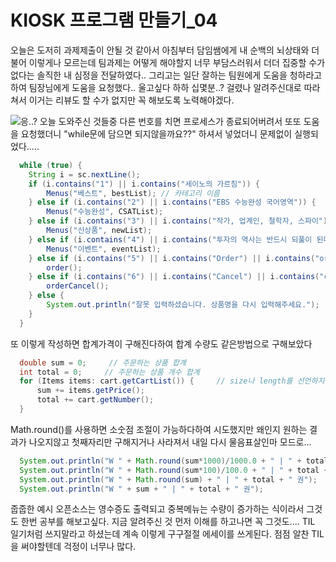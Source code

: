 # KIOSK 프로그램 만들기_04

오늘은 도저히 과제제출이 안될 것 같아서 아침부터 담임쌤에게 내 순백의 뇌상태와 더불어 이렇게나 모르는데 팀과제는 어떻게 해야할지 너무 부담스러워서 더더 집중할 수가 없다는 솔직한 내 심정을 전달하였다.. 그리고는 일단 잘하는 팀원에게 도움을 청하라고 하여 팀장님에게 도움을 요청했다.. 울고싶다 하하
십몇분..? 걸렸나 알려주신대로 따라쳐서 이거는 리뷰도 할 수가 없지만 꼭 해보도록 노력해야겠다.

![응..?](/assets/%EC%99%9C.PNG)
오늘 도와주신 것들중 다른 번호를 치면 프로세스가 종료되어버려서 또또 도움을 요청했더니
"while문에 담으면 되지않을까요??" 하셔서 넣었더니 문제없이 실행되었다.....

```java
  while (true) {
    String i = sc.nextLine();
    if (i.contains("1") || i.contains("세이노의 가르침")) {
        Menus("베스트", bestList); // 카테고리 이름
    } else if (i.contains("2") || i.contains("EBS 수능완성 국어영역")) {
        Menus("수능완성", CSATList);
    } else if (i.contains("3") || i.contains("작가, 업계인, 철학자, 스파이")) {
        Menus("신상품", newList);
    } else if (i.contains("4") || i.contains("투자의 역사는 반드시 되풀이 된다")) {
        Menus("이벤트", eventList);
    } else if (i.contains("5") || i.contains("Order") || i.contains("order")) {
        order();
    } else if (i.contains("6") || i.contains("Cancel") || i.contains("cancel")) {
        orderCancel();
    } else {
        System.out.println("잘못 입력하셨습니다. 상품명을 다시 입력해주세요.");
    }
  }
```

또 이렇게 작성하면 합계가격이 구해진다하여 합계 수량도 같은방법으로 구해보았다

```java
  double sum = 0;     // 주문하는 상품 합계
  int total = 0;     // 주문하는 상품 개수 합계
  for (Items items: cart.getCartList()) {     // size나 length를 선언하지 않고 바로 할 수 있는 for문
      sum += items.getPrice();
      total += cart.getNumber();
  }
```

Math.round()를 사용하면 소숫점 조절이 가능하다하여 시도했지만 왜인지 원하는 결과가 나오지않고 첫째자리만 구해지거나 사라져서 내일 다시 물음표살인마 모드로...

```java
  System.out.println("W " + Math.round(sum*1000)/1000.0 + " | " + total + " 권");
  System.out.println("W " + Math.round(sum*100)/100.0 + " | " + total + " 권");
  System.out.println("W " + Math.round(sum) + " | " + total + " 권");
  System.out.println("W " + sum + " | " + total + " 권");
```

줍줍한 예시 오픈소스는 영수증도 출력되고 중복메뉴는 수량이 증가하는 식이라서 그것도 한번 공부를 해보고싶다. 지금 알려주신 것 먼저 이해를 하고나면 꼭 그것도....
TIL 일기처럼 쓰지말라고 하셨는데 계속 이렇게 구구절절 에세이를 쓰게된다.
점점 알찬 TIL을 써야할텐데 걱정이 너무나 많다.
